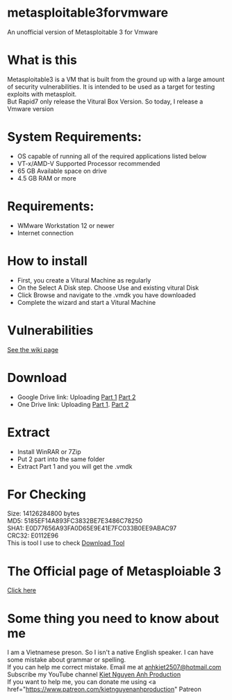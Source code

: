 # metasploitable3forvmware
An unofficial version of Metasploitable 3 for Vmware
# What is this
Metasploitable3 is a VM that is built from the ground up with a large amount of security vulnerabilities. It is intended to be used as a target for testing exploits with metasploit.
<br>
But Rapid7 only release the Vitural Box Version. So today, I release a Vmware version
# System Requirements:
- OS capable of running all of the required applications listed below
- VT-x/AMD-V Supported Processor recommended
- 65 GB Available space on drive
- 4.5 GB RAM or more
# Requirements:
- WMware Workstation 12 or newer
- Internet connection
# How to install
- First, you create a Vitural Machine as regularly
- On the Select A Disk step. Choose Use and existing vitural Disk
- Click Browse and navigate to the .vmdk you have downloaded
- Complete the wizard and start a Vitural Machine
# Vulnerabilities
<a href="https://github.com/rapid7/metasploitable3/wiki/Vulnerabilities">See the wiki page</a>
# Download
- Google Drive link: Uploading
<a href="">Part 1</a>
<a href="">Part 2</a>
- One Drive link: Uploading
<a href="">Part 1</a>.
<a href="">Part 2</a>
# Extract
- Install WinRAR or 7Zip
- Put 2 part into the same folder
- Extract Part 1 and you will get the .vmdk
# For Checking
Size: 14126284800 bytes
<br>
MD5: 5185EF14A893FC3832BE7E3486C78250
<br>
SHA1: E0D77656A93FA0D65E9E41E7FC033B0EE9ABAC97
<br>
CRC32: E0112E96
<br>
This is tool I use to check
<a href="">Download Tool</a>
# The Official page of Metasploiable 3
<a href="https://github.com/rapid7/metasploitable3">Click here</a>
# Some thing you need to know about me
I am a Vietnamese preson. So I isn't a native English speaker. I can have some mistake about grammar or spelling.
<br>
If you can help me correct mistake. Email me at anhkiet2507@hotmail.com
<br>
Subscribe my YouTube channel <a href="https://www.youtube.com/c/KietNguyenAnhProduction"> Kiet Nguyen Anh Production </a>
<br>
If you want to help me, you can donate me using <a href="https://www.patreon.com/kietnguyenanhproduction" Patreon </a>
